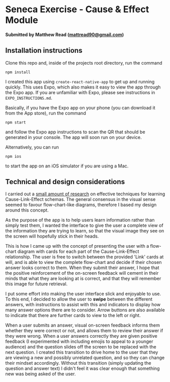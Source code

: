 # Seneca Exercise - Cause & Effect Module

#### Submitted by Matthew Read (mattread90@gmail.com)

## Installation instructions

Clone this repo and, inside of the projects root directory, run the command 

```
npm install
```

I created this app using `create-react-native-app` to get up and running quickly. This uses Expo, which also makes it easy to view the app through the Expo app. If you are unfamiliar with Expo, please see instructions in `EXPO_INSTRUCTIONS.md`.

Basically, if you have the Expo app on your phone (you can download it from the App store), run the command

```
npm start
```

and follow the Expo app instructions to scan the QR that should be generated in your console. The app will soon run on your device.

Alternatively, you can run

```
npm ios
```

to start the app on an iOS simulator if you are using a Mac.

## Technical and design considerations

I carried out a [small amount of research](https://www.teachervision.com/professional-development/cause-effect-lesson) on effective techniques for learning Cause-Link-Effect schemas. The general consensus in the visual sense seemed to favour flow-chart-like diagrams, therefore I based my design around this concept.

As the purpose of the app is to help users learn information rather than simply test them, I wanted the interface to give the user a complete view of the information they are trying to learn, so that the visual image they see on the screen will hopefully stick in their heads.

This is how I came up with the concept of presenting the user with a flow-chart diagram with cards for each part of the Cause-Link-Effect relationship. The user is free to switch between the provided 'Link' cards at will, and is able to view the complete flow-chart and decide if their chosen answer looks correct to them. When they submit their answer, I hope that the positive reinforcement of the on-screen feedback will cement in their minds that what they are looking at is correct, and that they will remember this image for future retrieval.

I put some effort into making the user interface slick and enjoyable to use. To this end, I decided to allow the user to __swipe__ between the different answers, with instructions to assist with this and indicators to display how many answer options there are to consider. Arrow buttons are also available to indicate that there are further cards to view to the left or right.

When a user submits an answer, visual on-screen feedback informs them whether they were correct or not, and allows them to review their answer if they were wrong. When a user answers correctly they are given positive feedback (I experimented with including emojis to appeal to a younger audience) and the question slides off the screen to be replaced with the next question. I created this transition to drive home to the user that they are viewing a new and possibly unrelated question, and so they can change their mindset accordingly. Without this transition (simply updating the question and answer text) I didn't feel it was clear enough that something new was being asked of the user.
